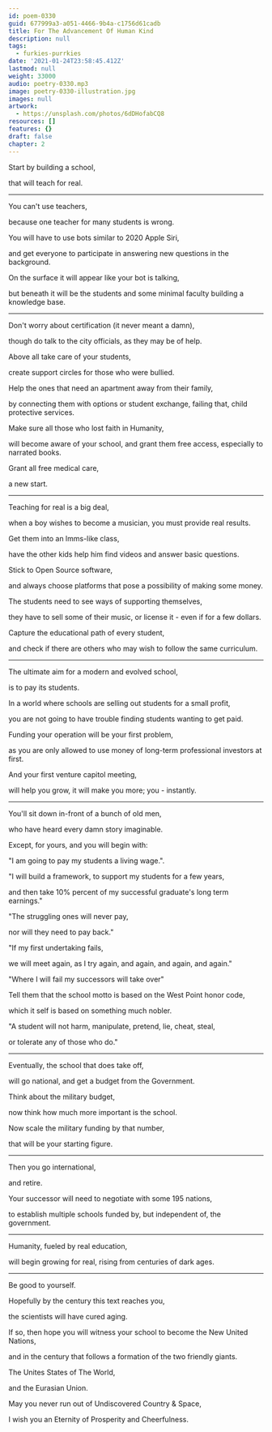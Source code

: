 ```yaml
---
id: poem-0330
guid: 677999a3-a051-4466-9b4a-c1756d61cadb
title: For The Advancement Of Human Kind
description: null
tags:
  - furkies-purrkies
date: '2021-01-24T23:58:45.412Z'
lastmod: null
weight: 33000
audio: poetry-0330.mp3
image: poetry-0330-illustration.jpg
images: null
artwork:
  - https://unsplash.com/photos/6dDHofabCQ8
resources: []
features: {}
draft: false
chapter: 2
---
```


Start by building a school,

that will teach for real.

---

You can't use teachers,

because one teacher for many students is wrong.

You will have to use bots similar to 2020 Apple Siri,

and get everyone to participate in answering new questions in the background.

On the surface it will appear like your bot is talking,

but beneath it will be the students and some minimal faculty building a knowledge base.

---

Don't worry about certification (it never meant a damn),

though do talk to the city officials, as they may be of help.

Above all take care of your students,

create support circles for those who were bullied.

Help the ones that need an apartment away from their family,

by connecting them with options or student exchange, failing that, child protective services.

Make sure all those who lost faith in Humanity,

will become aware of your school, and grant them free access, especially to narrated books.

Grant all free medical care,

a new start.

---

Teaching for real is a big deal,

when a boy wishes to become a musician, you must provide real results.

Get them into an lmms-like class,

have the other kids help him find videos and answer basic questions.

Stick to Open Source software,

and always choose platforms that pose a possibility of making some money.

The students need to see ways of supporting themselves,

they have to sell some of their music, or license it - even if for a few dollars.

Capture the educational path of every student,

and check if there are others who may wish to follow the same curriculum.

---

The ultimate aim for a modern and evolved school,

is to pay its students.

In a world where schools are selling out students for a small profit,

you are not going to have trouble finding students wanting to get paid.

Funding your operation will be your first problem,

as you are only allowed to use money of long-term professional investors at first.

And your first venture capitol meeting,

will help you grow, it will make you more; you - instantly.

---

You'll sit down in-front of a bunch of old men,

who have heard every damn story imaginable.

Except, for yours, and you will begin with:

"I am going to pay my students a living wage.".

"I will build a framework, to support my students for a few years,

and then take 10% percent of my successful graduate's long term earnings."

"The struggling ones will never pay,

nor will they need to pay back."

"If my first undertaking fails,

we will meet again, as I try again, and again, and again, and again."

"Where I will fail my successors will take over"

Tell them that the school motto is based on the West Point honor code,

which it self is based on something much nobler.

"A student will not harm, manipulate, pretend, lie, cheat, steal,

or tolerate any of those who do."

---

Eventually, the school that does take off,

will go national, and get a budget from the Government.

Think about the military budget,

now think how much more important is the school.

Now scale the military funding by that number,

that will be your starting figure.

---

Then you go international,

and retire.

Your successor will need to negotiate with some 195 nations,

to establish multiple schools funded by, but independent of, the government.

---

Humanity, fueled by real education,

will begin growing for real, rising from centuries of dark ages.

---

Be good to yourself.

Hopefully by the century this text reaches you,

the scientists will have cured aging.

If so, then hope you will witness your school to become the New United Nations,

and in the century that follows a formation of the two friendly giants.

The Unites States of The World,

and the Eurasian Union.

May you never run out of Undiscovered Country & Space,

I wish you an Eternity of Prosperity and Cheerfulness.

